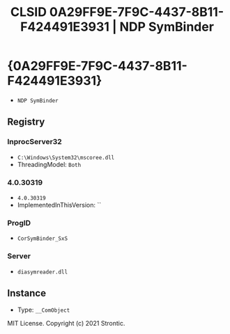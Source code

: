 ﻿---
title: "CLSID 0A29FF9E-7F9C-4437-8B11-F424491E3931 | NDP SymBinder"
excerpt: What is COM-Object CLSID 0A29FF9E-7F9C-4437-8B11-F424491E3931?
---

# {0A29FF9E-7F9C-4437-8B11-F424491E3931}

* `NDP SymBinder`

## Registry


### InprocServer32

* `C:\Windows\System32\mscoree.dll`
* ThreadingModel: `Both`

### 4.0.30319

* `4.0.30319`
* ImplementedInThisVersion: ``

### ProgID

* `CorSymBinder_SxS`

### Server

* `diasymreader.dll`

## Instance

* Type: `__ComObject`

MIT License. Copyright (c) 2021 Strontic.


